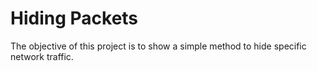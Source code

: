 # Hiding Packets
The objective of this project is to show a simple method to hide specific network traffic.

